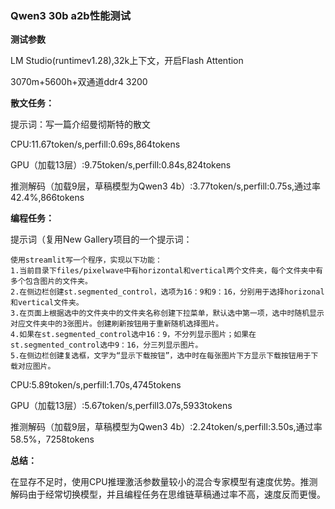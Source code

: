 ### Qwen3 30b a2b性能测试

**测试参数**

LM Studio(runtimev1.28),32k上下文，开启Flash Attention

3070m+5600h+双通道ddr4 3200

**散文任务：**

提示词：写一篇介绍曼彻斯特的散文

CPU:11.67token/s,perfill:0.69s,864tokens

GPU（加载13层）:9.75token/s,perfill:0.84s,824tokens

推测解码（加载9层，草稿模型为Qwen3 4b）:3.77token/s,perfill:0.75s,通过率42.4%,866tokens

**编程任务：**

提示词（复用New Gallery项目的一个提示词：

```
使用streamlit写一个程序，实现以下功能：
1.当前目录下files/pixelwave中有horizontal和vertical两个文件夹，每个文件夹中有多个包含图片的文件夹。
2.在侧边栏创建st.segmented_control，选项为16：9和9：16，分别用于选择horizonal和vertical文件夹。
3.在页面上根据选中的文件夹中的文件夹名称创建下拉菜单，默认选中第一项，选中时随机显示对应文件夹中的3张图片。创建刷新按钮用于重新随机选择图片。
4.如果在st.segmented_control选中16：9，不分列显示图片；如果在st.segmented_control选中9：16，分三列显示图片。
5.在侧边栏创建复选框，文字为“显示下载按钮”，选中时在每张图片下方显示下载按钮用于下载对应图片。
```

CPU:5.89token/s,perfill:1.70s,4745tokens

GPU（加载13层）:5.67token/s,perfill3.07s,5933tokens

推测解码（加载9层，草稿模型为Qwen3 4b）:2.24token/s,perfill:3.50s,通过率58.5%，7258tokens

**总结：**

在显存不足时，使用CPU推理激活参数量较小的混合专家模型有速度优势。推测解码由于经常切换模型，并且编程任务在思维链草稿通过率不高，速度反而更慢。
